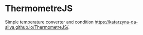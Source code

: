 # ThermometreJS
Simple temperature converter and condition
https://katarzyna-da-silva.github.io/ThermometreJS/.
